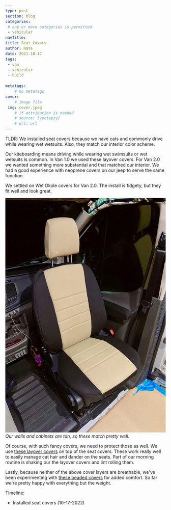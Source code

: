 ```yaml
---
type: post
section: blog
categories: 
 # one or more categories is permitted
 - vehicular
navTitle: 
title: Seat Covers
author: Nate
date: 2021-10-17
tags:
 - van
 - vehicular
 - build
 
metatags:
	# no metatags
cover: 
	# image file
 img: cover.jpeg
	# if attribution is needed
	# source: [vecteezy]
	# url: url
---
```


TLDR: We installed seat covers because we have cats and commonly drive while wearing wet wetsuits.  Also, they match our interior color scheme.

Our kiteboarding means driving while wearing wet swimsuits or wet wetsuits is common.  In Van 1.0 we used these layover covers.  For Van 2.0 we wanted something more substantial and that matched our interior.  We had a good experience with neoprene covers on our jeep to serve the same function.  

We settled on Wet Okole covers for Van 2.0.  The install is fidgety, but they fit well and look great.

![seat cover](after.jpeg)
_Our walls and cabinets are tan, so these match pretty well._


Of course, with such fancy covers, we need to protect those as well.  We use [these layover covers](https://www.amazon.com/dp/B09LTYL212/) on top of the seat covers.  These work really well to easily manage cat hair and dander on the seats.  Part of our morning routine is shaking our the layover covers and lint rolling them.

Lastly, because neither of the above cover layers are breathable, we've been experimenting with [these beaded covers](https://www.amazon.com/gp/product/B01GYF72OQ) for added comfort.  So far we're pretty happy with everything but the weight.

Timeline:

* Installed seat covers (10-17-2022)